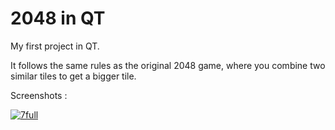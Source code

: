 # 2048 in QT

My first project in QT.

It follows the same rules as the original 2048 game, where you combine two similar tiles to get a bigger tile.

Screenshots :

[
![7full](https://user-images.githubusercontent.com/20863182/33231119-da4074cc-d215-11e7-92b0-8d8b282a45c6.png)
](url)
